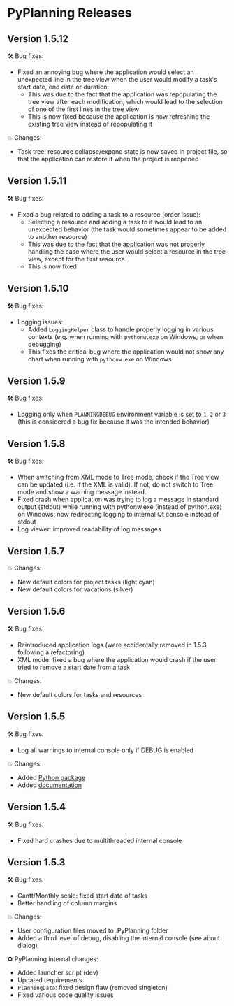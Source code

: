 # PyPlanning Releases #

## Version 1.5.12 ##

🛠️ Bug fixes:

* Fixed an annoying bug where the application would select an unexpected line
  in the tree view when the user would modify a task's start date, end date or
  duration:
  * This was due to the fact that the application was repopulating the tree
    view after each modification, which would lead to the selection of one of
    the first lines in the tree view
  * This is now fixed because the application is now refreshing the existing
    tree view instead of repopulating it

💥 Changes:

* Task tree: resource collapse/expand state is now saved in project file,
  so that the application can restore it when the project is reopened

## Version 1.5.11 ##

🛠️ Bug fixes:

* Fixed a bug related to adding a task to a resource (order issue):
  * Selecting a resource and adding a task to it would lead to an unexpected
    behavior (the task would sometimes appear to be added to another resource)
  * This was due to the fact that the application was not properly handling
    the case where the user would select a resource in the tree view, except
    for the first resource
  * This is now fixed

## Version 1.5.10 ##

🛠️ Bug fixes:

* Logging issues:
  * Added `LoggingHelper` class to handle properly logging in various contexts
    (e.g. when running with `pythonw.exe` on Windows, or when debugging)
  * This fixes the critical bug where the application would not show any chart
    when running with `pythonw.exe` on Windows

## Version 1.5.9 ##

🛠️ Bug fixes:

* Logging only when `PLANNINGDEBUG` environment variable is set to `1`, `2` or `3`
  (this is considered a bug fix because it was the intended behavior)

## Version 1.5.8 ##

🛠️ Bug fixes:

* When switching from XML mode to Tree mode, check if the Tree view can be updated (i.e. if the XML is valid). If not, do not switch to Tree mode and show a warning message instead.
* Fixed crash when application was trying to log a message in standard output (stdout) while running with pythonw.exe (instead of python.exe) on Windows: now redirecting logging to internal Qt console instead of stdout
* Log viewer: improved readability of log messages

## Version 1.5.7 ##

💥 Changes:

* New default colors for project tasks (light cyan)
* New default colors for vacations (silver)


## Version 1.5.6 ##

🛠️ Bug fixes:

* Reintroduced application logs (were accidentally removed in 1.5.3 following a refactoring)
* XML mode: fixed a bug where the application would crash if the user tried to remove a start date from a task

💥 Changes:

* New default colors for tasks and resources


## Version 1.5.5 ##

🛠️ Bug fixes:

* Log all warnings to internal console only if DEBUG is enabled

💥 Changes:

* Added [Python package](https://pypi.org/project/PyPlanning/)
* Added [documentation](https://pyplanning.readthedocs.io/)

## Version 1.5.4 ##

🛠️ Bug fixes:

* Fixed hard crashes due to multithreaded internal console

## Version 1.5.3 ##

🛠️ Bug fixes:

* Gantt/Monthly scale: fixed start date of tasks
* Better handling of column margins

💥 Changes:

* User configuration files moved to .PyPlanning folder
* Added a third level of debug, disabling the internal console (see about dialog)

♻ PyPlanning internal changes:

* Added launcher script (dev)
* Updated requirements
* `PlanningData`: fixed design flaw (removed singleton)
* Fixed various code quality issues